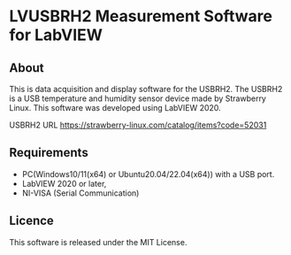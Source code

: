 # LVUSBRH2 Measurement Software for LabVIEW

## About
This is data acquisition and display software for the USBRH2.
The USBRH2 is a USB temperature and humidity sensor device made by Strawberry Linux.
This software was developed using LabVIEW 2020.

USBRH2 URL 
 https://strawberry-linux.com/catalog/items?code=52031

## Requirements
* PC(Windows10/11(x64) or Ubuntu20.04/22.04(x64)) with a USB port.
* LabVIEW 2020 or later,
* NI-VISA (Serial Communication)

## Licence
This software is released under the MIT License.
